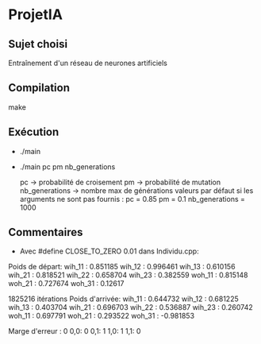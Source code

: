 ProjetIA
========

Sujet choisi
------------
Entraînement d'un réseau de neurones artificiels

Compilation
-----------
make
 
Exécution
---------

 * ./main
 * ./main pc pm nb_generations

	pc -> probabilité de croisement
	pm -> probabilité de mutation
	nb_generations -> nombre max de générations
	valeurs par défaut si les arguments ne sont pas fournis :
	pc = 0.85
	pm = 0.1
	nb_generations = 1000


Commentaires
------------

 * Avec #define CLOSE_TO_ZERO 0.01 dans Individu.cpp:


Poids de départ: 
wih_11 : 0.851185
wih_12 : 0.996461
wih_13 : 0.610156
wih_21 : 0.818521
wih_22 : 0.658704
wih_23 : 0.382559
woh_11 : 0.815148
woh_21 : 0.727674
woh_31 : 0.12617

1825216 itérations
Poids d'arrivée: 
wih_11 : 0.644732
wih_12 : 0.681225
wih_13 : 0.403704
wih_21 : 0.696703
wih_22 : 0.536887
wih_23 : 0.260742
woh_11 : 0.697791
woh_21 : 0.293522
woh_31 : -0.981853

Marge d'erreur : 0
0,0: 0
0,1: 1
1,0: 1
1,1: 0

